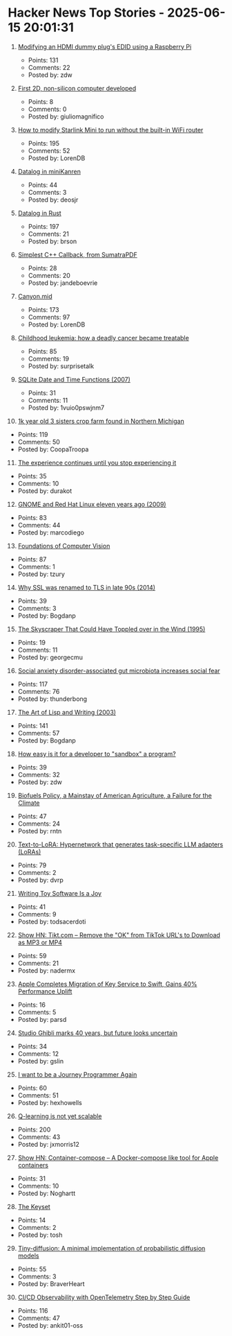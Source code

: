 # Hacker News Top Stories - 2025-06-15 20:01:31

1. [Modifying an HDMI dummy plug's EDID using a Raspberry Pi](https://www.downtowndougbrown.com/2025/06/modifying-an-hdmi-dummy-plugs-edid-using-a-raspberry-pi/)
   - Points: 131
   - Comments: 22
   - Posted by: zdw

2. [First 2D, non-silicon computer developed](https://www.psu.edu/news/research/story/worlds-first-2d-non-silicon-computer-developed)
   - Points: 8
   - Comments: 0
   - Posted by: giuliomagnifico

3. [How to modify Starlink Mini to run without the built-in WiFi router](https://olegkutkov.me/2025/06/15/how-to-modify-starlink-mini-to-run-without-the-built-in-wifi-router/)
   - Points: 195
   - Comments: 52
   - Posted by: LorenDB

4. [Datalog in miniKanren](https://deosjr.github.io/dynamicland/datalog.html)
   - Points: 44
   - Comments: 3
   - Posted by: deosjr

5. [Datalog in Rust](https://github.com/frankmcsherry/blog/blob/master/posts/2025-06-03.md)
   - Points: 197
   - Comments: 21
   - Posted by: brson

6. [Simplest C++ Callback, from SumatraPDF](https://blog.kowalczyk.info/a-stsj/simplest-c-callback-from-sumatrapdf.html)
   - Points: 28
   - Comments: 20
   - Posted by: jandeboevrie

7. [Canyon.mid](https://canyonmid.com/)
   - Points: 173
   - Comments: 97
   - Posted by: LorenDB

8. [Childhood leukemia: how a deadly cancer became treatable](https://ourworldindata.org/childhood-leukemia-treatment-history)
   - Points: 85
   - Comments: 19
   - Posted by: surprisetalk

9. [SQLite Date and Time Functions (2007)](https://www2.sqlite.org/cvstrac/wiki?p=DateAndTimeFunctions)
   - Points: 31
   - Comments: 11
   - Posted by: 1vuio0pswjnm7

10. [1k year old 3 sisters crop farm found in Northern Michigan](https://www.smithsonianmag.com/smart-news/massive-field-where-native-american-farmers-grew-corn-beans-and-squash-1000-years-ago-discovered-in-michigan-180986758/)
   - Points: 119
   - Comments: 50
   - Posted by: CoopaTroopa

11. [The experience continues until you stop experiencing it](https://strangemachine.tv/safespace/popov/)
   - Points: 35
   - Comments: 10
   - Posted by: durakot

12. [GNOME and Red Hat Linux eleven years ago (2009)](https://linuxgazette.net/165/laycock.html)
   - Points: 83
   - Comments: 44
   - Posted by: marcodiego

13. [Foundations of Computer Vision](https://visionbook.mit.edu)
   - Points: 87
   - Comments: 1
   - Posted by: tzury

14. [Why SSL was renamed to TLS in late 90s (2014)](https://tim.dierks.org/2014/05/security-standards-and-name-changes-in.html)
   - Points: 39
   - Comments: 3
   - Posted by: Bogdanp

15. [The Skyscraper That Could Have Toppled over in the Wind (1995)](https://www.newyorker.com/magazine/1995/05/29/the-fifty-nine-story-crisis-citicorp-center)
   - Points: 19
   - Comments: 11
   - Posted by: georgecmu

16. [Social anxiety disorder-associated gut microbiota increases social fear](https://www.pnas.org/doi/abs/10.1073/pnas.2308706120)
   - Points: 117
   - Comments: 76
   - Posted by: thunderbong

17. [The Art of Lisp and Writing (2003)](https://www.dreamsongs.com/ArtOfLisp.html)
   - Points: 141
   - Comments: 57
   - Posted by: Bogdanp

18. [How easy is it for a developer to "sandbox" a program?](https://kristaps.bsd.lv/devsecflops/)
   - Points: 39
   - Comments: 32
   - Posted by: zdw

19. [Biofuels Policy, a Mainstay of American Agriculture, a Failure for the Climate](https://insideclimatenews.org/news/13062025/agriculture-ethanol-biofuel-policy-climate-failure/)
   - Points: 47
   - Comments: 24
   - Posted by: rntn

20. [Text-to-LoRA: Hypernetwork that generates task-specific LLM adapters (LoRAs)](https://github.com/SakanaAI/text-to-lora)
   - Points: 79
   - Comments: 2
   - Posted by: dvrp

21. [Writing Toy Software Is a Joy](https://www.jsbarretto.com/blog/software-is-joy/)
   - Points: 41
   - Comments: 9
   - Posted by: todsacerdoti

22. [Show HN: Tikt.com – Remove the "OK" from TikTok URL's to Download as MP3 or MP4](https://tikt.com/)
   - Points: 59
   - Comments: 21
   - Posted by: nadermx

23. [Apple Completes Migration of Key Service to Swift, Gains 40% Performance Uplift](https://www.infoq.com/news/2025/06/apple-swift-migration/)
   - Points: 16
   - Comments: 5
   - Posted by: parsd

24. [Studio Ghibli marks 40 years, but future looks uncertain](https://www.japantimes.co.jp/culture/2025/06/06/film/ghibli-anniversary-40/)
   - Points: 34
   - Comments: 12
   - Posted by: gslin

25. [I want to be a Journey Programmer Again](https://hexhowells.com/posts/journey.html)
   - Points: 60
   - Comments: 51
   - Posted by: hexhowells

26. [Q-learning is not yet scalable](https://seohong.me/blog/q-learning-is-not-yet-scalable/)
   - Points: 200
   - Comments: 43
   - Posted by: jxmorris12

27. [Show HN: Container-compose – A Docker-compose like tool for Apple containers](https://github.com/noghartt/container-compose)
   - Points: 31
   - Comments: 10
   - Posted by: Noghartt

28. [The Keyset](https://dougengelbart.org/content/view/273/)
   - Points: 14
   - Comments: 2
   - Posted by: tosh

29. [Tiny-diffusion: A minimal implementation of probabilistic diffusion models](https://github.com/tanelp/tiny-diffusion)
   - Points: 55
   - Comments: 3
   - Posted by: BraverHeart

30. [CI/CD Observability with OpenTelemetry Step by Step Guide](https://signoz.io/blog/cicd-observability-with-opentelemetry/)
   - Points: 116
   - Comments: 47
   - Posted by: ankit01-oss


